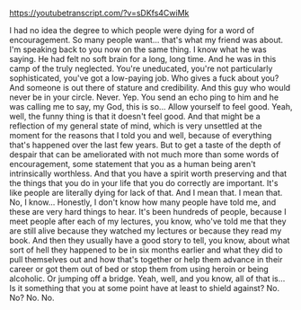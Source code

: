 https://youtubetranscript.com/?v=sDKfs4CwiMk

 I had no idea the degree to which people were dying for a word of encouragement. So many people want... that's what my friend was about. I'm speaking back to you now on the same thing. I know what he was saying. He had felt no soft brain for a long, long time. And he was in this camp of the truly neglected. You're uneducated, you're not particularly sophisticated, you've got a low-paying job. Who gives a fuck about you? And someone is out there of stature and credibility. And this guy who would never be in your circle. Never. Yep. You send an echo ping to him and he was calling me to say, my God, this is so... Allow yourself to feel good. Yeah, well, the funny thing is that it doesn't feel good. And that might be a reflection of my general state of mind, which is very unsettled at the moment for the reasons that I told you and well, because of everything that's happened over the last few years. But to get a taste of the depth of despair that can be ameliorated with not much more than some words of encouragement, some statement that you as a human being aren't intrinsically worthless. And that you have a spirit worth preserving and that the things that you do in your life that you do correctly are important. It's like people are literally dying for lack of that. And I mean that. I mean that. No, I know... Honestly, I don't know how many people have told me, and these are very hard things to hear. It's been hundreds of people, because I meet people after each of my lectures, you know, who've told me that they are still alive because they watched my lectures or because they read my book. And then they usually have a good story to tell, you know, about what sort of hell they happened to be in six months earlier and what they did to pull themselves out and how that's together or help them advance in their career or got them out of bed or stop them from using heroin or being alcoholic. Or jumping off a bridge. Yeah, well, and you know, all of that is... Is it something that you at some point have at least to shield against? No. No? No. No.